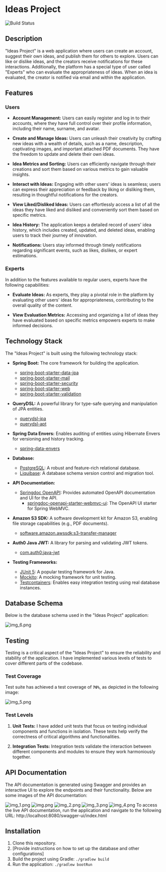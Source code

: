 # Ideas Project

![Build Status](https://travis-ci.org/[your-username]/[your-repo].svg?branch=master)

## Description

"Ideas Project" is a web application where users can create an account, suggest their own ideas, and publish them for others to explore. Users can like or dislike ideas, and the creators receive notifications for these interactions. Additionally, the platform has a special type of user called "Experts" who can evaluate the appropriateness of ideas. When an idea is evaluated, the creator is notified via email and within the application.

## Features

### Users

- **Account Management:** Users can easily register and log in to their accounts, where they have full control over their profile information, including their name, surname, and avatar.

- **Create and Manage Ideas:** Users can unleash their creativity by crafting new ideas with a wealth of details, such as a name, description, captivating images, and important attached PDF documents. They have the freedom to update and delete their own ideas.

- **Idea Metrics and Sorting:** Users can efficiently navigate through their creations and sort them based on various metrics to gain valuable insights.

- **Interact with Ideas:**  Engaging with other users' ideas is seamless; users can express their appreciation or feedback by liking or disliking them, resulting in thoughtful notifications for the creators.

- **View Liked/Disliked Ideas:** Users can effortlessly access a list of all the ideas they have liked and disliked and conveniently sort them based on specific metrics.

- **Idea History:** The application keeps a detailed record of users' idea history, which includes created, updated, and deleted ideas, enabling users to track their journey of innovation.

- **Notifications:** Users stay informed through timely notifications regarding significant events, such as likes, dislikes, or expert estimations.
### Experts

In addition to the features available to regular users, experts have the following capabilities:

- **Evaluate Ideas:** As experts, they play a pivotal role in the platform by evaluating other users' ideas for appropriateness, contributing to the overall quality of the content.

- **View Evaluation Metrics:** Accessing and organizing a list of ideas they have evaluated based on specific metrics empowers experts to make informed decisions.
## Technology Stack
The "Ideas Project" is built using the following technology stack:

- **Spring Boot:** The core framework for building the application.
    - [spring-boot-starter-data-jpa](https://spring.io/projects/spring-boot#learn)
    - [spring-boot-starter-mail](https://spring.io/projects/spring-boot#learn)
    - [spring-boot-starter-security](https://spring.io/projects/spring-boot#learn)
    - [spring-boot-starter-web](https://spring.io/projects/spring-boot#learn)
    - [spring-boot-starter-validation](https://spring.io/projects/spring-boot#learn)

- **QueryDSL:** A powerful library for type-safe querying and manipulation of JPA entities.
    - [querydsl-jpa](https://querydsl.com/)
    - [querydsl-apt](https://querydsl.com/)

- **Spring Data Envers:** Enables auditing of entities using Hibernate Envers for versioning and history tracking.
    - [spring-data-envers](https://spring.io/projects/spring-data#envers)

- **Database:**
    - [PostgreSQL](https://www.postgresql.org/): A robust and feature-rich relational database.
    - [Liquibase](https://www.liquibase.org/): A database schema version control and migration tool.
  
- **API Documentation:**
    - [Springdoc OpenAPI](https://springdoc.org/): Provides automated OpenAPI documentation and UI for the API.
        - [springdoc-openapi-starter-webmvc-ui](https://springdoc.org/#actuator-and-springdoc-openapi-ui): The OpenAPI UI starter for Spring WebMVC.

- **Amazon S3 SDK:** A software development kit for Amazon S3, enabling file storage capabilities (e.g., PDF documents).
    - [software.amazon.awssdk:s3-transfer-manager](https://aws.amazon.com/sdk-for-java/)

- **Auth0 Java JWT:** A library for parsing and validating JWT tokens.
    - [com.auth0:java-jwt](https://github.com/auth0/java-jwt)

- **Testing Frameworks:**
    - [JUnit 5](https://junit.org/junit5/): A popular testing framework for Java.
    - [Mockito](https://site.mockito.org/): A mocking framework for unit testing.
    - [Testcontainers](https://www.testcontainers.org/): Enables easy integration testing using real database instances.

## Database Schema

Below is the database schema used in the "Ideas Project" application:

![img_6.png](img_6.png)

## Testing

Testing is a critical aspect of the "Ideas Project" to ensure the reliability and stability of the application. I have implemented various levels of tests to cover different parts of the codebase.

### Test Coverage

Test suite has achieved a test coverage of **`76%`**, as depicted in the following image:

![img_5.png](img_5.png)

### Test Levels

1. **Unit Tests:** I have added unit tests that focus on testing individual components and functions in isolation. These tests help verify the correctness of critical algorithms and functionalities.

2. **Integration Tests:** Integration tests validate the interaction between different components and modules to ensure they work harmoniously together.

## API Documentation
The API documentation is generated using Swagger and provides an interactive UI to explore the endpoints and their functionality. Below are some images of the API documentation:

![img_1.png](img_1.png)
![img.png](img.png)
![img_2.png](img_2.png)
![img_3.png](img_3.png)
![img_4.png](img_4.png)
To access the live API documentation, run the application and navigate to the following URL:
http://localhost:8080/swagger-ui/index.html

## Installation

1. Clone this repository.
2. [Provide instructions on how to set up the database and other configurations]
3. Build the project using Gradle: `./gradlew build`
4. Run the application: `./gradlew bootRun`